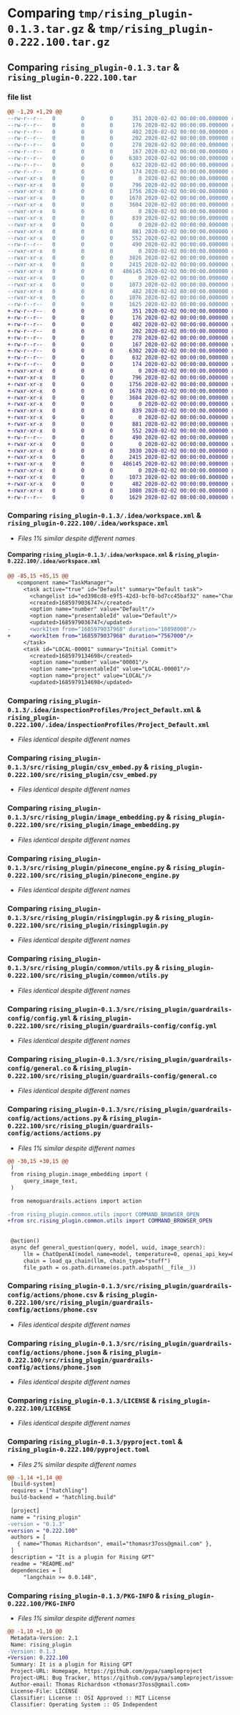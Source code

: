 # Comparing `tmp/rising_plugin-0.1.3.tar.gz` & `tmp/rising_plugin-0.222.100.tar.gz`

## Comparing `rising_plugin-0.1.3.tar` & `rising_plugin-0.222.100.tar`

### file list

```diff
@@ -1,29 +1,29 @@
--rw-r--r--   0        0        0      351 2020-02-02 00:00:00.000000 rising_plugin-0.1.3/.github/workflows/lint.yml
--rw-r--r--   0        0        0      176 2020-02-02 00:00:00.000000 rising_plugin-0.1.3/.idea/.gitignore
--rw-r--r--   0        0        0      402 2020-02-02 00:00:00.000000 rising_plugin-0.1.3/.idea/Rising_Plugin.iml
--rw-r--r--   0        0        0      202 2020-02-02 00:00:00.000000 rising_plugin-0.1.3/.idea/misc.xml
--rw-r--r--   0        0        0      278 2020-02-02 00:00:00.000000 rising_plugin-0.1.3/.idea/modules.xml
--rw-r--r--   0        0        0      167 2020-02-02 00:00:00.000000 rising_plugin-0.1.3/.idea/vcs.xml
--rw-r--r--   0        0        0     6303 2020-02-02 00:00:00.000000 rising_plugin-0.1.3/.idea/workspace.xml
--rw-r--r--   0        0        0      632 2020-02-02 00:00:00.000000 rising_plugin-0.1.3/.idea/inspectionProfiles/Project_Default.xml
--rw-r--r--   0        0        0      174 2020-02-02 00:00:00.000000 rising_plugin-0.1.3/.idea/inspectionProfiles/profiles_settings.xml
--rwxr-xr-x   0        0        0        0 2020-02-02 00:00:00.000000 rising_plugin-0.1.3/src/rising_plugin/__init__.py
--rwxr-xr-x   0        0        0      796 2020-02-02 00:00:00.000000 rising_plugin-0.1.3/src/rising_plugin/csv_embed.py
--rwxr-xr-x   0        0        0     1756 2020-02-02 00:00:00.000000 rising_plugin-0.1.3/src/rising_plugin/image_embedding.py
--rwxr-xr-x   0        0        0     1678 2020-02-02 00:00:00.000000 rising_plugin-0.1.3/src/rising_plugin/pinecone_engine.py
--rwxr-xr-x   0        0        0     3604 2020-02-02 00:00:00.000000 rising_plugin-0.1.3/src/rising_plugin/risingplugin.py
--rwxr-xr-x   0        0        0        0 2020-02-02 00:00:00.000000 rising_plugin-0.1.3/src/rising_plugin/common/__init__.py
--rwxr-xr-x   0        0        0      839 2020-02-02 00:00:00.000000 rising_plugin-0.1.3/src/rising_plugin/common/utils.py
--rwxr-xr-x   0        0        0        0 2020-02-02 00:00:00.000000 rising_plugin-0.1.3/src/rising_plugin/guardrails-config/__init__.py
--rwxr-xr-x   0        0        0      881 2020-02-02 00:00:00.000000 rising_plugin-0.1.3/src/rising_plugin/guardrails-config/config.yml
--rwxr-xr-x   0        0        0      552 2020-02-02 00:00:00.000000 rising_plugin-0.1.3/src/rising_plugin/guardrails-config/general.co
--rw-r--r--   0        0        0      490 2020-02-02 00:00:00.000000 rising_plugin-0.1.3/src/rising_plugin/guardrails-config/off-security.co
--rwxr-xr-x   0        0        0        0 2020-02-02 00:00:00.000000 rising_plugin-0.1.3/src/rising_plugin/guardrails-config/actions/__init__.py
--rwxr-xr-x   0        0        0     3026 2020-02-02 00:00:00.000000 rising_plugin-0.1.3/src/rising_plugin/guardrails-config/actions/actions.py
--rwxr-xr-x   0        0        0     2415 2020-02-02 00:00:00.000000 rising_plugin-0.1.3/src/rising_plugin/guardrails-config/actions/phone.csv
--rwxr-xr-x   0        0        0   486145 2020-02-02 00:00:00.000000 rising_plugin-0.1.3/src/rising_plugin/guardrails-config/actions/phone.json
--rwxr-xr-x   0        0        0        0 2020-02-02 00:00:00.000000 rising_plugin-0.1.3/tests/__init__.py
--rwxr-xr-x   0        0        0     1073 2020-02-02 00:00:00.000000 rising_plugin-0.1.3/LICENSE
--rwxr-xr-x   0        0        0      482 2020-02-02 00:00:00.000000 rising_plugin-0.1.3/README.md
--rwxr-xr-x   0        0        0     1076 2020-02-02 00:00:00.000000 rising_plugin-0.1.3/pyproject.toml
--rw-r--r--   0        0        0     1625 2020-02-02 00:00:00.000000 rising_plugin-0.1.3/PKG-INFO
+-rw-r--r--   0        0        0      351 2020-02-02 00:00:00.000000 rising_plugin-0.222.100/.github/workflows/lint.yml
+-rw-r--r--   0        0        0      176 2020-02-02 00:00:00.000000 rising_plugin-0.222.100/.idea/.gitignore
+-rw-r--r--   0        0        0      402 2020-02-02 00:00:00.000000 rising_plugin-0.222.100/.idea/Rising_Plugin.iml
+-rw-r--r--   0        0        0      202 2020-02-02 00:00:00.000000 rising_plugin-0.222.100/.idea/misc.xml
+-rw-r--r--   0        0        0      278 2020-02-02 00:00:00.000000 rising_plugin-0.222.100/.idea/modules.xml
+-rw-r--r--   0        0        0      167 2020-02-02 00:00:00.000000 rising_plugin-0.222.100/.idea/vcs.xml
+-rw-r--r--   0        0        0     6302 2020-02-02 00:00:00.000000 rising_plugin-0.222.100/.idea/workspace.xml
+-rw-r--r--   0        0        0      632 2020-02-02 00:00:00.000000 rising_plugin-0.222.100/.idea/inspectionProfiles/Project_Default.xml
+-rw-r--r--   0        0        0      174 2020-02-02 00:00:00.000000 rising_plugin-0.222.100/.idea/inspectionProfiles/profiles_settings.xml
+-rwxr-xr-x   0        0        0        0 2020-02-02 00:00:00.000000 rising_plugin-0.222.100/src/rising_plugin/__init__.py
+-rwxr-xr-x   0        0        0      796 2020-02-02 00:00:00.000000 rising_plugin-0.222.100/src/rising_plugin/csv_embed.py
+-rwxr-xr-x   0        0        0     1756 2020-02-02 00:00:00.000000 rising_plugin-0.222.100/src/rising_plugin/image_embedding.py
+-rwxr-xr-x   0        0        0     1678 2020-02-02 00:00:00.000000 rising_plugin-0.222.100/src/rising_plugin/pinecone_engine.py
+-rwxr-xr-x   0        0        0     3604 2020-02-02 00:00:00.000000 rising_plugin-0.222.100/src/rising_plugin/risingplugin.py
+-rwxr-xr-x   0        0        0        0 2020-02-02 00:00:00.000000 rising_plugin-0.222.100/src/rising_plugin/common/__init__.py
+-rwxr-xr-x   0        0        0      839 2020-02-02 00:00:00.000000 rising_plugin-0.222.100/src/rising_plugin/common/utils.py
+-rwxr-xr-x   0        0        0        0 2020-02-02 00:00:00.000000 rising_plugin-0.222.100/src/rising_plugin/guardrails-config/__init__.py
+-rwxr-xr-x   0        0        0      881 2020-02-02 00:00:00.000000 rising_plugin-0.222.100/src/rising_plugin/guardrails-config/config.yml
+-rwxr-xr-x   0        0        0      552 2020-02-02 00:00:00.000000 rising_plugin-0.222.100/src/rising_plugin/guardrails-config/general.co
+-rw-r--r--   0        0        0      490 2020-02-02 00:00:00.000000 rising_plugin-0.222.100/src/rising_plugin/guardrails-config/off-security.co
+-rwxr-xr-x   0        0        0        0 2020-02-02 00:00:00.000000 rising_plugin-0.222.100/src/rising_plugin/guardrails-config/actions/__init__.py
+-rwxr-xr-x   0        0        0     3030 2020-02-02 00:00:00.000000 rising_plugin-0.222.100/src/rising_plugin/guardrails-config/actions/actions.py
+-rwxr-xr-x   0        0        0     2415 2020-02-02 00:00:00.000000 rising_plugin-0.222.100/src/rising_plugin/guardrails-config/actions/phone.csv
+-rwxr-xr-x   0        0        0   486145 2020-02-02 00:00:00.000000 rising_plugin-0.222.100/src/rising_plugin/guardrails-config/actions/phone.json
+-rwxr-xr-x   0        0        0        0 2020-02-02 00:00:00.000000 rising_plugin-0.222.100/tests/__init__.py
+-rwxr-xr-x   0        0        0     1073 2020-02-02 00:00:00.000000 rising_plugin-0.222.100/LICENSE
+-rwxr-xr-x   0        0        0      482 2020-02-02 00:00:00.000000 rising_plugin-0.222.100/README.md
+-rwxr-xr-x   0        0        0     1080 2020-02-02 00:00:00.000000 rising_plugin-0.222.100/pyproject.toml
+-rw-r--r--   0        0        0     1629 2020-02-02 00:00:00.000000 rising_plugin-0.222.100/PKG-INFO
```

### Comparing `rising_plugin-0.1.3/.idea/workspace.xml` & `rising_plugin-0.222.100/.idea/workspace.xml`

 * *Files 1% similar despite different names*

#### Comparing `rising_plugin-0.1.3/.idea/workspace.xml` & `rising_plugin-0.222.100/.idea/workspace.xml`

```diff
@@ -85,15 +85,15 @@
   <component name="TaskManager">
     <task active="true" id="Default" summary="Default task">
       <changelist id="ed398cd8-e9f5-42d3-bcf0-bd7cc45baf32" name="Changes" comment=""/>
       <created>1685979036747</created>
       <option name="number" value="Default"/>
       <option name="presentableId" value="Default"/>
       <updated>1685979036747</updated>
-      <workItem from="1685979037968" duration="10898000"/>
+      <workItem from="1685979037968" duration="7567000"/>
     </task>
     <task id="LOCAL-00001" summary="Initial Commit">
       <created>1685979134698</created>
       <option name="number" value="00001"/>
       <option name="presentableId" value="LOCAL-00001"/>
       <option name="project" value="LOCAL"/>
       <updated>1685979134698</updated>
```

### Comparing `rising_plugin-0.1.3/.idea/inspectionProfiles/Project_Default.xml` & `rising_plugin-0.222.100/.idea/inspectionProfiles/Project_Default.xml`

 * *Files identical despite different names*

### Comparing `rising_plugin-0.1.3/src/rising_plugin/csv_embed.py` & `rising_plugin-0.222.100/src/rising_plugin/csv_embed.py`

 * *Files identical despite different names*

### Comparing `rising_plugin-0.1.3/src/rising_plugin/image_embedding.py` & `rising_plugin-0.222.100/src/rising_plugin/image_embedding.py`

 * *Files identical despite different names*

### Comparing `rising_plugin-0.1.3/src/rising_plugin/pinecone_engine.py` & `rising_plugin-0.222.100/src/rising_plugin/pinecone_engine.py`

 * *Files identical despite different names*

### Comparing `rising_plugin-0.1.3/src/rising_plugin/risingplugin.py` & `rising_plugin-0.222.100/src/rising_plugin/risingplugin.py`

 * *Files identical despite different names*

### Comparing `rising_plugin-0.1.3/src/rising_plugin/common/utils.py` & `rising_plugin-0.222.100/src/rising_plugin/common/utils.py`

 * *Files identical despite different names*

### Comparing `rising_plugin-0.1.3/src/rising_plugin/guardrails-config/config.yml` & `rising_plugin-0.222.100/src/rising_plugin/guardrails-config/config.yml`

 * *Files identical despite different names*

### Comparing `rising_plugin-0.1.3/src/rising_plugin/guardrails-config/general.co` & `rising_plugin-0.222.100/src/rising_plugin/guardrails-config/general.co`

 * *Files identical despite different names*

### Comparing `rising_plugin-0.1.3/src/rising_plugin/guardrails-config/actions/actions.py` & `rising_plugin-0.222.100/src/rising_plugin/guardrails-config/actions/actions.py`

 * *Files 1% similar despite different names*

```diff
@@ -30,15 +30,15 @@
 )
 from rising_plugin.image_embedding import (
     query_image_text,
 )
 
 from nemoguardrails.actions import action
 
-from rising_plugin.common.utils import COMMAND_BROWSER_OPEN
+from src.rising_plugin.common.utils import COMMAND_BROWSER_OPEN
 
 
 @action()
 async def general_question(query, model, uuid, image_search):
     llm = ChatOpenAI(model_name=model, temperature=0, openai_api_key=OPENAI_API_KEY)
     chain = load_qa_chain(llm, chain_type="stuff")
     file_path = os.path.dirname(os.path.abspath(__file__))
```

### Comparing `rising_plugin-0.1.3/src/rising_plugin/guardrails-config/actions/phone.csv` & `rising_plugin-0.222.100/src/rising_plugin/guardrails-config/actions/phone.csv`

 * *Files identical despite different names*

### Comparing `rising_plugin-0.1.3/src/rising_plugin/guardrails-config/actions/phone.json` & `rising_plugin-0.222.100/src/rising_plugin/guardrails-config/actions/phone.json`

 * *Files identical despite different names*

### Comparing `rising_plugin-0.1.3/LICENSE` & `rising_plugin-0.222.100/LICENSE`

 * *Files identical despite different names*

### Comparing `rising_plugin-0.1.3/pyproject.toml` & `rising_plugin-0.222.100/pyproject.toml`

 * *Files 2% similar despite different names*

```diff
@@ -1,14 +1,14 @@
 [build-system]
 requires = ["hatchling"]
 build-backend = "hatchling.build"
 
 [project]
 name = "rising_plugin"
-version = "0.1.3"
+version = "0.222.100"
 authors = [
   { name="Thomas Richardson", email="thomasr37oss@gmail.com" },
 ]
 description = "It is a plugin for Rising GPT"
 readme = "README.md"
 dependencies = [
     "langchain >= 0.0.148",
```

### Comparing `rising_plugin-0.1.3/PKG-INFO` & `rising_plugin-0.222.100/PKG-INFO`

 * *Files 1% similar despite different names*

```diff
@@ -1,10 +1,10 @@
 Metadata-Version: 2.1
 Name: rising_plugin
-Version: 0.1.3
+Version: 0.222.100
 Summary: It is a plugin for Rising GPT
 Project-URL: Homepage, https://github.com/pypa/sampleproject
 Project-URL: Bug Tracker, https://github.com/pypa/sampleproject/issues
 Author-email: Thomas Richardson <thomasr37oss@gmail.com>
 License-File: LICENSE
 Classifier: License :: OSI Approved :: MIT License
 Classifier: Operating System :: OS Independent
```

